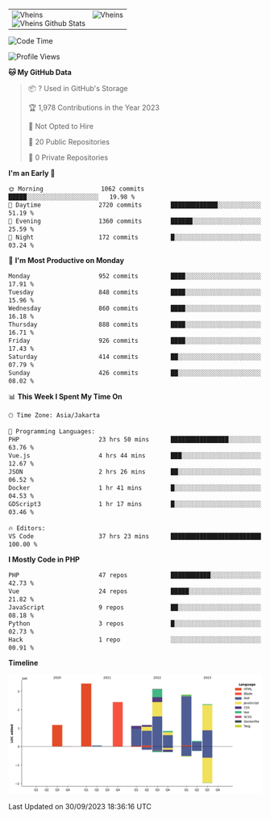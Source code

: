 <table>
  <tr>
    <td valign="top">
      <img src="https://github-readme-streak-stats.herokuapp.com/?user=Vheins&" alt="Vheins" /><br/>
      <img src="https://github-readme-stats.vercel.app/api?username=vheins&count_private=true&show_icons=true" alt="Vheins Github Stats">
    </td>
    <td valign="top">
      <img src="https://github-readme-stats.vercel.app/api/top-langs/?username=Vheins&count_private=true" alt="Vheins" /><br/>
    </td>
  </tr>
</table>

<!--START_SECTION:waka-->
![Code Time](http://img.shields.io/badge/Code%20Time-674%20hrs%2041%20mins-blue)

![Profile Views](http://img.shields.io/badge/Profile%20Views-0-blue)

**🐱 My GitHub Data** 

> 📦 ? Used in GitHub's Storage 
 > 
> 🏆 1,978 Contributions in the Year 2023
 > 
> 🚫 Not Opted to Hire
 > 
> 📜 20 Public Repositories 
 > 
> 🔑 0 Private Repositories 
 > 
**I'm an Early 🐤** 

```text
🌞 Morning                1062 commits        █████░░░░░░░░░░░░░░░░░░░░   19.98 % 
🌆 Daytime                2720 commits        █████████████░░░░░░░░░░░░   51.19 % 
🌃 Evening                1360 commits        ██████░░░░░░░░░░░░░░░░░░░   25.59 % 
🌙 Night                  172 commits         █░░░░░░░░░░░░░░░░░░░░░░░░   03.24 % 
```
📅 **I'm Most Productive on Monday** 

```text
Monday                   952 commits         ████░░░░░░░░░░░░░░░░░░░░░   17.91 % 
Tuesday                  848 commits         ████░░░░░░░░░░░░░░░░░░░░░   15.96 % 
Wednesday                860 commits         ████░░░░░░░░░░░░░░░░░░░░░   16.18 % 
Thursday                 888 commits         ████░░░░░░░░░░░░░░░░░░░░░   16.71 % 
Friday                   926 commits         ████░░░░░░░░░░░░░░░░░░░░░   17.43 % 
Saturday                 414 commits         ██░░░░░░░░░░░░░░░░░░░░░░░   07.79 % 
Sunday                   426 commits         ██░░░░░░░░░░░░░░░░░░░░░░░   08.02 % 
```


📊 **This Week I Spent My Time On** 

```text
🕑︎ Time Zone: Asia/Jakarta

💬 Programming Languages: 
PHP                      23 hrs 50 mins      ████████████████░░░░░░░░░   63.76 % 
Vue.js                   4 hrs 44 mins       ███░░░░░░░░░░░░░░░░░░░░░░   12.67 % 
JSON                     2 hrs 26 mins       ██░░░░░░░░░░░░░░░░░░░░░░░   06.52 % 
Docker                   1 hr 41 mins        █░░░░░░░░░░░░░░░░░░░░░░░░   04.53 % 
GDScript3                1 hr 17 mins        █░░░░░░░░░░░░░░░░░░░░░░░░   03.46 % 

🔥 Editors: 
VS Code                  37 hrs 23 mins      █████████████████████████   100.00 % 
```

**I Mostly Code in PHP** 

```text
PHP                      47 repos            ███████████░░░░░░░░░░░░░░   42.73 % 
Vue                      24 repos            █████░░░░░░░░░░░░░░░░░░░░   21.82 % 
JavaScript               9 repos             ██░░░░░░░░░░░░░░░░░░░░░░░   08.18 % 
Python                   3 repos             █░░░░░░░░░░░░░░░░░░░░░░░░   02.73 % 
Hack                     1 repo              ░░░░░░░░░░░░░░░░░░░░░░░░░   00.91 % 
```



**Timeline**

![Lines of Code chart](https://raw.githubusercontent.com/vheins/vheins/main/assets/bar_graph.png)


 Last Updated on 30/09/2023 18:36:16 UTC
<!--END_SECTION:waka-->
